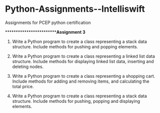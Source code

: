 # Python-Assignments--Intelliswift
Assignments for PCEP python certification

**************************Assignment 3**
1.	 Write a Python program to create a class representing a stack data structure. Include methods for pushing and popping elements.

2.	Write a Python program to create a class representing a linked list data structure. Include methods for displaying linked list data, inserting and deleting nodes.

3.	 Write a Python program to create a class representing a shopping cart. Include methods for adding and removing items, and calculating the total price.

4.	 Write a Python program to create a class representing a stack data structure. Include methods for pushing, popping and displaying elements.

